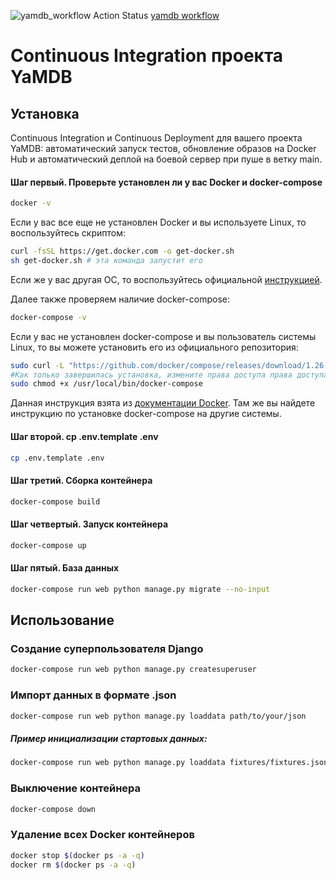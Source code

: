 ![yamdb_workflow Action Status](https://github.com/Ramonof/yamdb_final/workflows/yamdb_workflow/badge.svg) [yamdb workflow](https://github.com/Liderk/yamdb_final/workflows/yamdb%20workflow/badge.svg?branch=master)
# Continuous Integration проекта YaMDB

## Установка
Continuous Integration и Continuous Deployment для вашего проекта YaMDB: автоматический запуск тестов, обновление образов на Docker Hub и автоматический деплой на боевой сервер при пуше в ветку main.
#### Шаг первый. Проверьте установлен ли у вас Docker и docker-compose

```bash
docker -v
```
Если у вас все еще не установлен Docker и вы используете Linux, то воспользуйтесь скриптом:
```bash
curl -fsSL https://get.docker.com -o get-docker.sh
sh get-docker.sh # эта команда запустит его
```
Если же у вас другая ОС, то воспользуйтесь официальной [инструкцией](https://docs.docker.com/engine/install/).

Далее также проверяем наличие docker-compose:
```bash
docker-compose -v
```
Если у вас не установлен docker-compose и вы пользователь системы Linux, то вы можете установить его из официального репозитория:
```bash
sudo curl -L "https://github.com/docker/compose/releases/download/1.26.2/docker-compose-$(uname -s)-$(uname -m)" -o /usr/local/bin/docker-compose
#Как только завершилась установка, измените права доступа права доступа
sudo chmod +x /usr/local/bin/docker-compose
```
Данная инструкция взята из [документации Docker](https://docs.docker.com/engine/install/). Там же вы найдете инструкцию по установке docker-compose на другие системы.

#### Шаг второй. cp .env.template .env
```bash
cp .env.template .env
```
#### Шаг третий. Сборка контейнера
```bash
docker-compose build
```
#### Шаг четвертый. Запуск контейнера
```bash
docker-compose up
```
#### Шаг пятый. База данных
```bash
docker-compose run web python manage.py migrate --no-input
```
## Использование
### Создание суперпользователя Django
```bash
docker-compose run web python manage.py createsuperuser
```
### Импорт данных в формате .json
```bash
docker-compose run web python manage.py loaddata path/to/your/json
```
##### Пример инициализации стартовых данных:
```bash
docker-compose run web python manage.py loaddata fixtures/fixtures.json
```
### Выключение контейнера
```bash
docker-compose down
```
### Удаление всех Docker контейнеров
```bash
docker stop $(docker ps -a -q)
docker rm $(docker ps -a -q)
```

